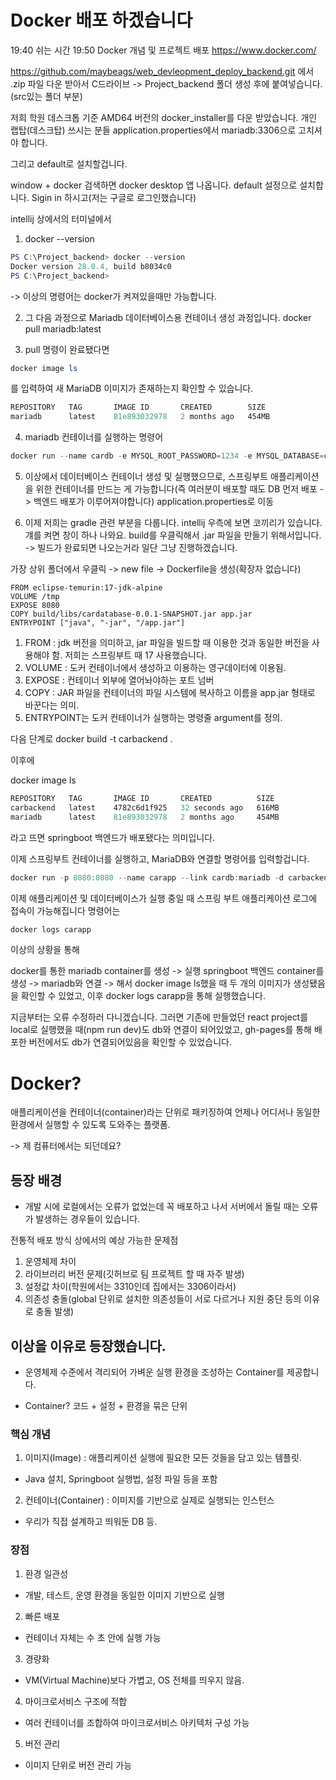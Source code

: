 # Docker 배포 하겠습니다

19:40 쉬는 시간
19:50 Docker 개념 및 프로젝트 배포
https://www.docker.com/

https://github.com/maybeags/web_devleopment_deploy_backend.git
에서 .zip 파일 다운 받아서
C드라이브 -> Project_backend 폴더 생성 후에
붙여넣습니다.(src있는 폴더 부분)

저희 학원 데스크톱 기준 AMD64 버전의 docker_installer를 다운 받았습니다.
개인 랩탑(데스크탑) 쓰시는 분들 application.properties에서 mariadb:3306으로 고치셔야 합니다.

그리고 default로 설치할겁니다.

window + docker 검색하면 docker desktop 앱 나옵니다.
default 설정으로 설치합니다.
Sigin in 하시고(저는 구글로 로그인했습니다)

intellij 상에서의 터미널에서
1. docker --version

```powershell
PS C:\Project_backend> docker --version
Docker version 28.0.4, build b8034c0
PS C:\Project_backend> 
```
-> 이상의 명령어는 docker가 켜져있을때만 가능합니다.

2. 그 다음 과정으로
Mariadb 데이터베이스용 컨테이너 생성 과정입니다.
docker pull mariadb:latest

3. pull 명령이 완료됐다면
```powershell
docker image ls 
```
를 입력하여 새 MariaDB 이미지가 존재하는지 확인할 수 있습니다.

```powershell
REPOSITORY   TAG       IMAGE ID       CREATED        SIZE
mariadb      latest    81e893032978   2 months ago   454MB
```
4. mariadb 컨테이너를 실행하는 명령어
```powershell
docker run --name cardb -e MYSQL_ROOT_PASSWORD=1234 -e MYSQL_DATABASE=cardb mariadb
```
5. 이상에서 데이터베이스 컨테이너 생성 및 실행했으므로, 스프링부트 애플리케이션을 위한 컨테이너를 만드는 게 가능합니다(즉 여러분이 배포할 때도 DB 먼저 배포 -> 백엔드 배포가 이루어져야합니다)
application.properties로 이동

6. 이제 저희는 gradle 관련 부분을 다룹니다.
intellij 우측에 보면 코끼리가 있습니다. 걔를 켜면 창이 하나 나와요.
build를 우클릭해서 .jar 파일을 만들기 위해서입니다.
-> 빌드가 완료되면 나오는거라 일단 그냥 진행하겠습니다.

가장 상위 폴더에서 우클릭 -> new file -> Dockerfile을 생성(확장자 없습니다)

```
FROM eclipse-temurin:17-jdk-alpine
VOLUME /tmp
EXPOSE 8080
COPY build/libs/cardatabase-0.0.1-SNAPSHOT.jar app.jar
ENTRYPOINT ["java", "-jar", "/app.jar"]
```
1. FROM : jdk 버전을 의미하고, jar 파일을 빌드할 때 이용한 것과 동일한 버전을 사용해야 함. 저희는 스프링부트 때 17 사용했습니다.
2. VOLUME : 도커 컨테이너에서 생성하고 이용하는 영구데이터에 이용됨.
3. EXPOSE : 컨테이너 외부에 열어놔야하는 포트 넘버
4. COPY : JAR 파일을 컨테이너의 파일 시스템에 복사하고 이름을 app.jar 형태로 바꾼다는 의미.
5. ENTRYPOINT는 도커 컨테이너가 실행하는 명령줄 argument를 정의.

다음 단계로
docker build -t carbackend .

이후에

docker image ls
```powershell
REPOSITORY   TAG       IMAGE ID       CREATED          SIZE
carbackend   latest    4782c6d1f925   32 seconds ago   616MB
mariadb      latest    81e893032978   2 months ago     454MB
```
라고 뜨면 springboot 백엔드가 배포됐다는 의미입니다.

이제 스프링부트 컨테이너를 실행하고, MariaDB와 연결할 명령어를 입력할겁니다.

```powershell
docker run -p 8080:8080 --name carapp --link cardb:mariadb -d carbackend
```
이제 애플리케이션 및 데이터베이스가 실행 중일 때 스프링 부트 애플리케이션 로그에 접속이 가능해집니다 명령어는

```powershell
docker logs carapp
```
<!-- 
오류 상황 : apppication.properties -> 
 -->

이상의 상황을 통해

docker를 통한 mariadb container를 생성 -> 실행
springboot 백엔드 container를 생성 -> mariadb와 연결 -> 해서 docker image ls했을 때 두 개의 이미지가 생성됐음을 확인할 수 있었고,
이후 docker logs carapp을 통해 실행했습니다.

지금부터는 오류 수정하러 다니겠습니다.
그러면 기존에 만들었던 react project를 local로 실행했을 때(npm run dev)도 db와 연결이 되어있었고,
gh-pages를 통해 배포한 버전에서도 db가 연결되어있음을 확인할 수 있었습니다.







# Docker?
애플리케이션을 컨테이너(container)라는 단위로 패키징하여 언제나 어디서나 동일한 환경에서 실행할 수 있도록 도와주는 플랫폼.

-> 제 컴퓨터에서는 되던데요?

## 등장 배경
- 개발 시에 로컬에서는 오류가 없었는데 꼭 배포하고 나서 서버에서 돌릴 때는 오류가 발생하는 경우들이 있습니다.

전통적 배포 방식 상에서의 예상 가능한 문제점
1. 운영체제 차이
2. 라이브러리 버전 문제(깃허브로 팀 프로젝트 할 때 자주 발생)
3. 설정값 차이(학원에서는 3310인데 집에서는 3306이라서)
4. 의존성 충돌(global 단위로 설치한 의존성들이 서로 다르거나 지원 중단 등의 이유로 충돌 발생)

## 이상을 이유로 등장했습니다.
- 운영체제 수준에서 격리되어 가벼운 실행 환경을 조성하는 Container를 제공합니다.

* Container? 코드 + 설정 + 환경을 묶은 단위

### 핵심 개념
1. 이미지(Image) : 애플리케이션 실행에 필요한 모든 것들을 담고 있는 템플릿.
  - Java 설치, Springboot 실행법, 설정 파일 등을 포함
2. 컨테이너(Container) : 이미지를 기반으로 실제로 실행되는 인스턴스
  - 우리가 직접 설계하고 띄워둔 DB 등.

### 장점
1. 환경 일관성
  - 개발, 테스트, 운영 환경을 동일한 이미지 기반으로 실행
2. 빠른 배포
  - 컨테이너 자체는 수 초 안에 실행 가능
3. 경량화
  - VM(Virtual Machine)보다 가볍고, OS 전체를 띄우지 않음.
4. 마이크로서비스 구조에 적합
  - 여러 컨테이너를 조합하여 마이크로서비스 아키텍처 구성 가능
5. 버전 관리
  - 이미지 단위로 버전 관리 가능